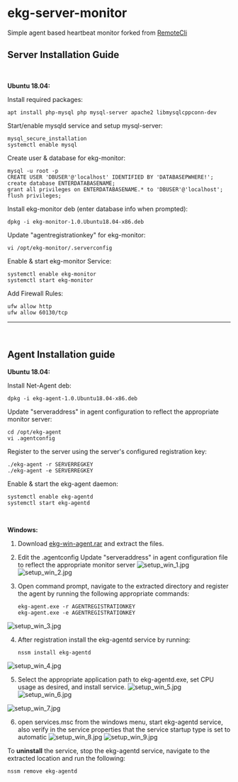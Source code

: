 # ekg-server-monitor
Simple agent based heartbeat monitor forked from  [RemoteCli](https://github.com/Jtaylorthegreat/RemoteCLI)

## **Server Installation Guide**

<br>

**Ubuntu 18.04:**

Install required packages:

	apt install php-mysql php mysql-server apache2 libmysqlcppconn-dev
	
Start/enable mysqld service and setup mysql-server:

	mysql_secure_installation
	systemctl enable mysql
Create user & database for ekg-monitor:
	
	mysql -u root -p 
	CREATE USER 'DBUSER'@'localhost' IDENTIFIED BY 'DATABASEPWHERE!'; 
	create database ENTERDATABASENAME; 
	grant all privileges on ENTERDATABASENAME.* to 'DBUSER'@'localhost'; 
	flush privileges;
Install ekg-monitor deb (enter database info when prompted):

	dpkg -i ekg-monitor-1.0.Ubuntu18.04-x86.deb
Update "agentregistrationkey" for ekg-monitor:	

	vi /opt/ekg-monitor/.serverconfig  

Enable & start ekg-monitor Service:

	systemctl enable ekg-monitor
	systemctl start ekg-monitor
Add Firewall Rules:

	ufw allow http
	ufw allow 60130/tcp


<hr>


<br>

## Agent Installation guide


**Ubuntu 18.04:**

Install Net-Agent deb:

	dpkg -i ekg-agent-1.0.Ubuntu18.04-x86.deb
Update "serveraddress" in agent configuration to reflect the appropriate monitor server:
	
	cd /opt/ekg-agent
	vi .agentconfig 
Register to the server using the server's configured registration key:

	./ekg-agent -r SERVERREGKEY
	./ekg-agent -e SERVERREGKEY
Enable & start the ekg-agent daemon:

	systemctl enable ekg-agentd
	systemctl start ekg-agentd
	

<br>

**Windows:**

 1. Download
    [ekg-win-agent.rar](https://github.com/Jtaylorthegreat/ekg-server-monitor/blob/master/installers/ekg-win-agent.rar
    "ekg-win-agent.rar") and extract the files.
    
  
 2. Edit the .agentconfig Update "serveraddress" in agent configuration file to reflect the appropriate monitor server ![setup_win_1.jpg](https://raw.githubusercontent.com/Jtaylorthegreat/ekg-server-monitor/master/screenshots/setup_win_1.jpg)![setup_win_2.jpg](https://raw.githubusercontent.com/Jtaylorthegreat/ekg-server-monitor/master/screenshots/setup_win_2.jpg)
 3. Open command prompt, navigate to the extracted directory and register the agent by running the following appropriate commands:

        ekg-agent.exe -r AGENTREGISTRATIONKEY
        ekg-agent.exe -e AGENTREGISTRATIONKEY

 ![setup_win_3.jpg](https://raw.githubusercontent.com/Jtaylorthegreat/ekg-server-monitor/master/screenshots/setup_win_3.jpg)
 

 4. After registration install the ekg-agentd service by running: 
 

        nssm install ekg-agentd
        
![setup_win_4.jpg](https://raw.githubusercontent.com/Jtaylorthegreat/ekg-server-monitor/master/screenshots/setup_win_4.jpg)

 5. Select the appropriate application path to ekg-agentd.exe, set CPU usage as desired, and install service.
![setup_win_5.jpg](https://raw.githubusercontent.com/Jtaylorthegreat/ekg-server-monitor/master/screenshots/setup_win_5.jpg)
![setup_win_6.jpg](https://raw.githubusercontent.com/Jtaylorthegreat/ekg-server-monitor/master/screenshots/setup_win_6.jpg)

![setup_win_7.jpg](https://raw.githubusercontent.com/Jtaylorthegreat/ekg-server-monitor/master/screenshots/setup_win_7.jpg)

 6. open services.msc from the windows menu, start ekg-agentd service, also verify in the service properties that the service startup type is set to automatic
![setup_win_8.jpg](https://raw.githubusercontent.com/Jtaylorthegreat/ekg-server-monitor/master/screenshots/setup_win_8.jpg)
![setup_win_9.jpg](https://raw.githubusercontent.com/Jtaylorthegreat/ekg-server-monitor/master/screenshots/setup_win_9.jpg)

To **uninstall** the service, stop the ekg-agentd service, navigate to the extracted location and run the following:

    nssm remove ekg-agentd
